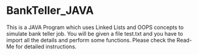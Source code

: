 # BankTeller_JAVA
This is a JAVA Program which uses Linked Lists and OOPS concepts to simulate bank teller job. You will be given a file test.txt and you have to import all the details and perform some functions. Please check the Read-Me for detailed instructions. 
